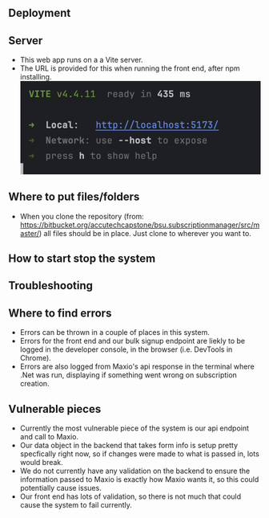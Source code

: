 ## Deployment
## Server
- This web app runs on a a Vite server.
- The URL is provided for this when running the front end, after npm installing.
  ![Console output](./images/console-output.png)
## Where to put files/folders
- When you clone the repository (from: https://bitbucket.org/accutechcapstone/bsu.subscriptionmanager/src/master/) all files should be in place. Just clone to wherever you want to.
## How to start stop the system
## Troubleshooting
## Where to find errors
- Errors can be thrown in a couple of places in this system.
- Errors for the front end and our bulk signup endpoint are liekly to be logged in the developer console, in the browser (i.e. DevTools in Chrome).
- Errors are also logged from Maxio's api response in the terminal where .Net was run, displaying if something went wrong on subscription creation.
## Vulnerable pieces
- Currently the most vulnerable piece of the system is our api endpoint and call to Maxio.
- Our data object in the backend that takes form info is setup pretty specfically right now, so if changes were made to what is passed in, lots would break.
- We do not currently have any validation on the backend to ensure the information passed to Maxio is exactly how Maxio wants it, so this could potentially cause issues.
- Our front end has lots of validation, so there is not much that could cause the system to fail currently.
